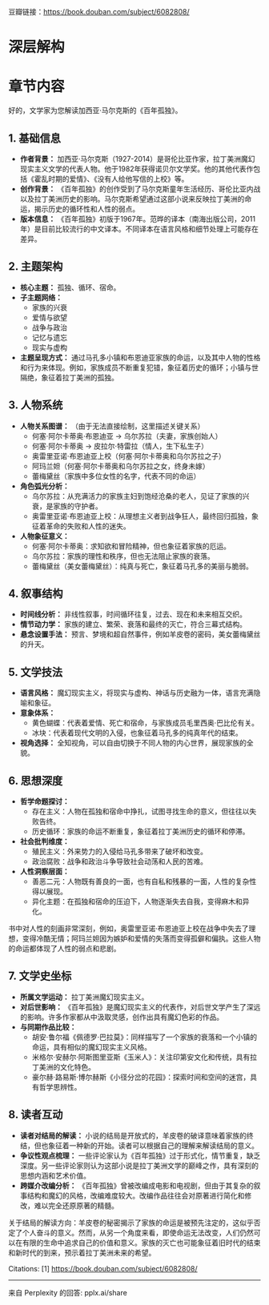 豆瓣链接：https://book.douban.com/subject/6082808/

# 深层解构


# 章节内容
好的，文学家为您解读加西亚·马尔克斯的《百年孤独》。

## 1. 基础信息

*   **作者背景：** 加西亚·马尔克斯（1927-2014）是哥伦比亚作家，拉丁美洲魔幻现实主义文学的代表人物。他于1982年获得诺贝尔文学奖。他的其他代表作包括《霍乱时期的爱情》、《没有人给他写信的上校》等。
*   **创作背景：** 《百年孤独》的创作受到了马尔克斯童年生活经历、哥伦比亚内战以及拉丁美洲历史的影响。马尔克斯希望通过这部小说来反映拉丁美洲的命运，揭示历史的循环性和人性的弱点。
*   **版本信息：** 《百年孤独》初版于1967年。范晔的译本（南海出版公司，2011年）是目前比较流行的中文译本。不同译本在语言风格和细节处理上可能存在差异。

## 2. 主题架构

*   **核心主题：** 孤独、循环、宿命。
*   **子主题网络：**
    *   家族的兴衰
    *   爱情与欲望
    *   战争与政治
    *   记忆与遗忘
    *   现实与虚构
*   **主题呈现方式：** 通过马孔多小镇和布恩迪亚家族的命运，以及其中人物的性格和行为来体现。例如，家族成员不断重复犯错，象征着历史的循环；小镇与世隔绝，象征着拉丁美洲的孤独。

## 3. 人物系统

*   **人物关系图谱：** （由于无法直接绘制，这里描述关键关系）
    *   何塞·阿尔卡蒂奥·布恩迪亚 → 乌尔苏拉（夫妻，家族创始人）
    *   何塞·阿尔卡蒂奥 → 皮拉尔·特雷拉（情人，生下私生子）
    *   奥雷里亚诺·布恩迪亚上校（何塞·阿尔卡蒂奥和乌尔苏拉之子）
    *   阿玛兰妲（何塞·阿尔卡蒂奥和乌尔苏拉之女，终身未嫁）
    *   蕾梅黛丝（家族中多位女性的名字，代表不同的命运）
*   **角色弧光分析：**
    *   乌尔苏拉：从充满活力的家族主妇到饱经沧桑的老人，见证了家族的兴衰，是家族的守护者。
    *   奥雷里亚诺·布恩迪亚上校：从理想主义者到战争狂人，最终回归孤独，象征着革命的失败和人性的迷失。
*   **人物象征意义：**
    *   何塞·阿尔卡蒂奥：求知欲和冒险精神，但也象征着家族的厄运。
    *   乌尔苏拉：家族的理性和秩序，但也无法阻止家族的衰落。
    *   蕾梅黛丝（美女蕾梅黛丝）：纯真与死亡，象征着马孔多的美丽与脆弱。

## 4. 叙事结构

*   **时间线分析：** 非线性叙事，时间循环往复，过去、现在和未来相互交织。
*   **情节动力学：** 家族的建立、繁荣、衰落和最终的灭亡，符合三幕式结构。
*   **悬念设置手法：** 预言、梦境和超自然事件，例如羊皮卷的密码，美女蕾梅黛丝的升天。

## 5. 文学技法

*   **语言风格：** 魔幻现实主义，将现实与虚构、神话与历史融为一体，语言充满隐喻和象征。
*   **意象体系：**
    *   黄色蝴蝶：代表着爱情、死亡和宿命，与家族成员毛里西奥·巴比伦有关。
    *   冰块：代表着现代文明的入侵，也象征着马孔多的纯真年代的结束。
*   **视角选择：** 全知视角，可以自由切换于不同人物的内心世界，展现家族的全貌。

## 6. 思想深度

*   **哲学命题探讨：**
    *   存在主义：人物在孤独和宿命中挣扎，试图寻找生命的意义，但往往以失败告终。
    *   历史循环：家族的命运不断重复，象征着拉丁美洲历史的循环和停滞。
*   **社会批判维度：**
    *   殖民主义：外来势力的入侵给马孔多带来了破坏和改变。
    *   政治腐败：战争和政治斗争导致社会动荡和人民的苦难。
*   **人性洞察层面：**
    *   善恶二元：人物既有善良的一面，也有自私和残暴的一面，人性的复杂性得以展现。
    *   异化主题：在孤独和宿命的压迫下，人物逐渐失去自我，变得麻木和异化。

书中对人性的刻画非常深刻，例如，奥雷里亚诺·布恩迪亚上校在战争中失去了理想，变得冷酷无情；阿玛兰妲因为嫉妒和爱情的失落而变得孤僻和偏执。这些人物的命运都体现了人性的弱点和悲剧。

## 7. 文学史坐标

*   **所属文学运动：** 拉丁美洲魔幻现实主义。
*   **对后世影响：** 《百年孤独》是魔幻现实主义的代表作，对后世文学产生了深远的影响。许多作家都从中汲取灵感，创作出具有魔幻色彩的作品。
*   **与同期作品比较：**
    *   胡安·鲁尔福《佩德罗·巴拉莫》：同样描写了一个家族的衰落和一个小镇的命运，具有相似的魔幻现实主义风格。
    *   米格尔·安赫尔·阿斯图里亚斯《玉米人》：关注印第安文化和传统，具有拉丁美洲的文化特色。
    *   豪尔赫·路易斯·博尔赫斯《小径分岔的花园》：探索时间和空间的迷宫，具有哲学思辨性。

## 8. 读者互动

*   **读者对结局的解读：** 小说的结局是开放式的，羊皮卷的破译意味着家族的终结，但也象征着一种新的开始。读者可以根据自己的理解来解读结局的意义。
*   **争议性观点梳理：** 一些评论家认为《百年孤独》过于形式化，情节重复，缺乏深度。另一些评论家则认为这部小说是拉丁美洲文学的巅峰之作，具有深刻的思想内涵和艺术价值。
*   **跨媒介改编分析：** 《百年孤独》曾被改编成电影和电视剧，但由于其复杂的叙事结构和魔幻的风格，改编难度较大。改编作品往往会对原著进行简化和修改，难以完全还原原著的精髓。

关于结局的解读方向：羊皮卷的秘密揭示了家族的命运是被预先注定的，这似乎否定了个人奋斗的意义。然而，从另一个角度来看，即使命运无法改变，人们仍然可以在有限的生命中追求自己的价值和意义。家族的灭亡也可能象征着旧时代的结束和新时代的到来，预示着拉丁美洲未来的希望。

Citations:
[1] https://book.douban.com/subject/6082808/

---
来自 Perplexity 的回答: pplx.ai/share
